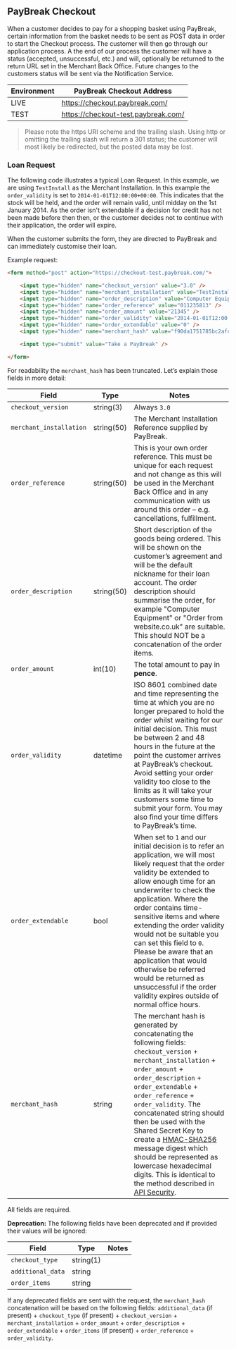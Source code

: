 ## PayBreak Checkout

When a customer decides to pay for a shopping basket using PayBreak, certain
information from the basket needs to be sent as POST data in order to start the
Checkout process. The customer will then go through our application process. A
the end of our process the customer will have a status (accepted, unsuccessful,
etc.) and will, optionally be returned to the return URL set in the Merchant
Back Office. Future changes to the customers status will be sent via the
Notification Service.

Environment | PayBreak Checkout Address
--- | ---
LIVE | https://checkout.paybreak.com/
TEST | https://checkout-test.paybreak.com/

> Please note the https URI scheme and the trailing slash. Using http or
> omitting the trailing slash will return a 301 status; the customer will most
> likely be redirected, but the posted data may be lost.

### Loan Request

The following code illustrates a typical Loan Request. In this example,
we are using `TestInstall` as the Merchant Installation. In this example the
`order_validity` is set to `2014-01-01T12:00:00+00:00`. This indicates that the
stock will be held, and the order will remain valid, until midday on the 1st
January 2014. As the order isn't extendable if a decision for credit has not
been made before then then, or the customer decides not to continue with their
application, the order will expire.

When the customer submits the form, they are directed to PayBreak and can
immediately customise their loan.

Example request:

```html
<form method="post" action="https://checkout-test.paybreak.com/">

    <input type="hidden" name="checkout_version" value="3.0" />
    <input type="hidden" name="merchant_installation" value="TestInstall" />
    <input type="hidden" name="order_description" value="Computer Equipment" />
    <input type="hidden" name="order_reference" value="011235813" />
    <input type="hidden" name="order_amount" value="21345" />
    <input type="hidden" name="order_validity" value="2014-01-01T12:00:00+00:00" />
    <input type="hidden" name="order_extendable" value="0" />
    <input type="hidden" name="merchant_hash" value="f90da1751785bc2afc3492d2d678b3…" />

    <input type="submit" value="Take a PayBreak" />

</form>
```

For readability the `merchant_hash` has been truncated. Let’s explain those
fields in more detail:

Field | Type | Notes
--- | --- | ---
`checkout_version` | string(3) | Always `3.0`
`merchant_installation` | string(50) |  The Merchant Installation Reference supplied by PayBreak.
`order_reference` | string(50) | This is your own order reference. This must be unique for each request and not change as this will be used in the Merchant Back Office and in any communication with us around this order – e.g. cancellations, fulfillment.
`order_description` | string(50) | Short description of the goods being ordered. This will be shown on the customer’s agreement and will be the default nickname for their loan account. The order description should summarise the order, for example "Computer Equipment" or "Order from website.co.uk" are suitable. This should NOT be a concatenation of the order items.
`order_amount` | int(10) | The total amount to pay in **pence**.
`order_validity` | datetime | ISO 8601 combined date and time representing the time at which you are no longer prepared to hold the order whilst waiting for our initial decision. This must be between 2 and 48 hours in the future at the point the customer arrives at PayBreak’s checkout. Avoid setting your order validity too close to the limits as it will take your customers some time to submit your form. You may also find your time differs to PayBreak’s time.
`order_extendable` | bool | When set to `1` and our initial decision is to refer an application, we will most likely request that the order validity be extended to allow enough time for an underwriter to check the application. Where the order contains time-sensitive items and where extending the order validity would not be suitable you can set this field to `0`. Please be aware that an application that would otherwise be referred would be returned as unsuccessful if the order validity expires outside of normal office hours.
`merchant_hash` | string | The merchant hash is generated by concatenating the following fields: `checkout_version` + `merchant_installation` + `order_amount` + `order_description` + `order_extendable` + `order_reference` + `order_validity`. The concatenated string should then be used with the Shared Secret Key to create a [HMAC-SHA256](http://en.wikipedia.org/wiki/Hash-based_message_authentication_code) message digest which should be represented as lowercase hexadecimal digits. This is identical to the method described in [API Security](#api-security).

All fields are required.

**Deprecation:** The following fields have been deprecated and if provided
their values will be ignored:

Field | Type | Notes
--- | --- | ---
`checkout_type` | string(1) |
`additional_data` | string |
`order_items` | string |

If any deprecated fields are sent with the request, the `merchant_hash`
concatenation will be based on the following fields: `additional_data`
(if present) + `checkout_type` (if present) + `checkout_version` +
`merchant_installation` + `order_amount` + `order_description` +
`order_extendable` + `order_items` (if present) + `order_reference` +
`order_validity`.
